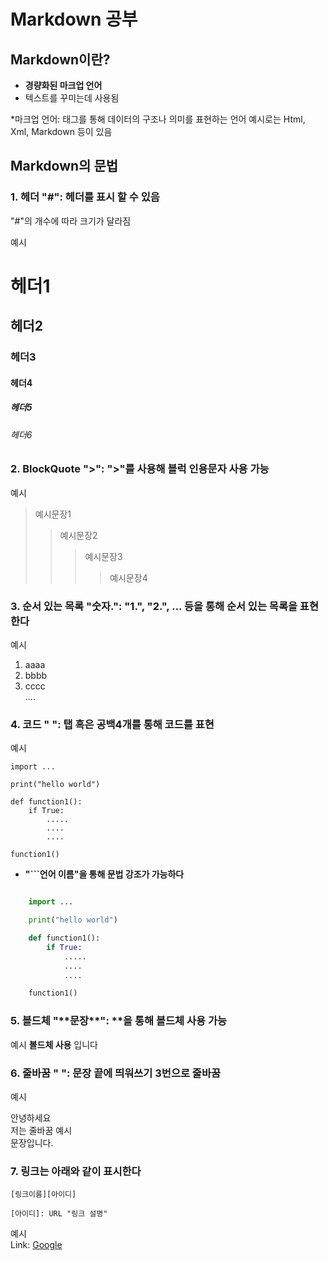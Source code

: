 # Markdown 공부

## Markdown이란?
- **경량화된 마크업 언어**
- 텍스트를 꾸미는데 사용됨   

*마크업 언어: 태그를 통해 데이터의 구조나 의미를 표현하는 언어
예시로는 Html, Xml, Markdown 등이 있음


## Markdown의 문법
### 1. 헤더 "#": 헤더를 표시 할 수 있음   
"#"의 개수에 따라 크기가 달라짐   

예시
# 헤더1
## 헤더2
### 헤더3
#### 헤더4
##### 헤더5
###### 헤더6   


### 2. BlockQuote ">": ">"를 사용해 블럭 인용문자 사용 가능   

예시
> 예시문장1
>   > 예시문장2
>   >   > 예시문장3
>   >   >   > 예시문장4

### 3. 순서 있는 목록 "숫자.": "1.", "2.", ... 등을 통해 순서 있는 목록을 표현한다

예시
1. aaaa
2. bbbb
3. cccc   
....

### 4. 코드 "    ": 탭 혹은 공백4개를 통해 코드를 표현

예시   

    import ...

    print("hello world")

    def function1():
        if True: 
            .....
            ....
            ....

    function1()


- **"```언어 이름"을 통해 문법 강조가 가능하다**
```python

    import ...

    print("hello world")

    def function1():
        if True: 
            .....
            ....
            ....

    function1()
```

### 5. 볼드체 "\*\*문장\*\*": \*\*을 통해 볼드체 사용 가능

예시 **볼드체 사용** 입니다

### 6. 줄바꿈 "   ": 문장 끝에 띄워쓰기 3번으로 줄바꿈

예시

안녕하세요   
저는 줄바꿈 예시   
문장입니다. 


### 7. 링크는 아래와 같이 표시한다

```
[링크이름][아이디]

[아이디]: URL "링크 설명"
```

예시    
Link: [Google][googlelink]

[googlelink]: https://google.com "Go google"

